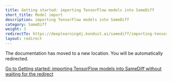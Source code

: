 ```yaml
---
title: Getting started: importing TensorFlow models into SameDiff
short_title: Model import
description: importing TensorFlow models into SameDiff
category: SameDiff
weight: 3
redirectTo: https://deeplearning4j.konduit.ai/samediff/importing-tensorflow
layout: redirect
---
```


The documentation has moved to a new location. You will be automatically redirected.
            
[Go to Getting started: importing TensorFlow models into SameDiff without waiting for the redirect](https://deeplearning4j.konduit.ai/samediff/importing-tensorflow)

        